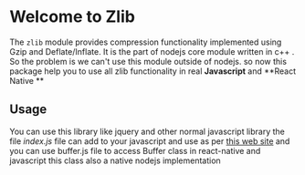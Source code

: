 # Welcome to Zlib

The `zlib` module provides compression functionality implemented using Gzip and Deflate/Inflate. It is the part of nodejs core module written in c++ . So the problem  is we can't use this module outside of nodejs. so now this package help you to use all zlib functionality in real **Javascript** and  **React Native **  

## Usage
You can use this library like jquery and other normal javascript library the file *index.js* file can add to your javascript and use  as per  [this web site](https://nodejs.org/api/zlib.html) and you can use buffer.js file to access Buffer class in react-native and javascript this class also a native nodejs implementation 



